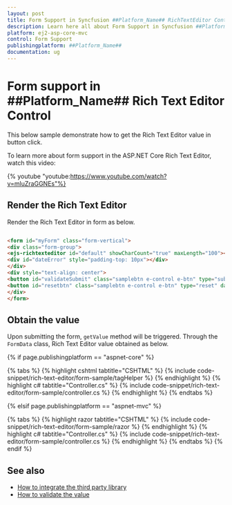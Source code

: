 ```yaml
---
layout: post
title: Form Support in Syncfusion ##Platform_Name## RichTextEditor Control
description: Learn here all about Form Support in Syncfusion ##Platform_Name## Rich Text Editor control of Syncfusion Essential JS 2 and more.
platform: ej2-asp-core-mvc
control: Form Support
publishingplatform: ##Platform_Name##
documentation: ug
---
```


# Form support in ##Platform_Name## Rich Text Editor Control

This below sample demonstrate how to get the Rich Text Editor value in button click.

To learn more about form support in the ASP.NET Core Rich Text Editor, watch this video:

{% youtube "youtube:https://www.youtube.com/watch?v=mluZraGGNEs"%}

## Render the Rich Text Editor

Render the Rich Text Editor in form as below.

```html

<form id="myForm" class="form-vertical">
<div class="form-group">
<ejs-richtexteditor id="default" showCharCount="true" maxLength="100"></ejs-richtexteditor>
<div id="dateError" style="padding-top: 10px"></div>
</div>
<div style="text-align: center">
<button id="validateSubmit" class="samplebtn e-control e-btn" type="submit" data-ripple="true">Submit</button>
<button id="resetbtn" class="samplebtn e-control e-btn" type="reset" data-ripple="true">Reset</button>
</div>
</form>

```

## Obtain the value

Upon submitting the form, `getValue` method will be triggered. Through the `FormData` class, Rich Text Editor value obtained as below.

{% if page.publishingplatform == "aspnet-core" %}

{% tabs %}
{% highlight cshtml tabtitle="CSHTML" %}
{% include code-snippet/rich-text-editor/form-sample/tagHelper %}
{% endhighlight %}
{% highlight c# tabtitle="Controller.cs" %}
{% include code-snippet/rich-text-editor/form-sample/controller.cs %}
{% endhighlight %}
{% endtabs %}

{% elsif page.publishingplatform == "aspnet-mvc" %}

{% tabs %}
{% highlight razor tabtitle="CSHTML" %}
{% include code-snippet/rich-text-editor/form-sample/razor %}
{% endhighlight %}
{% highlight c# tabtitle="Controller.cs" %}
{% include code-snippet/rich-text-editor/form-sample/controller.cs %}
{% endhighlight %}
{% endtabs %}
{% endif %}

## See also

* [How to integrate the third party library](./third-party-integration/)
* [How to validate the value](./validation/)
